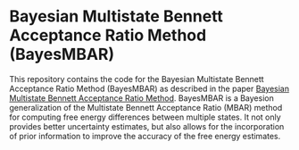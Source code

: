 # Bayesian Multistate Bennett Acceptance Ratio Method (BayesMBAR)

This repository contains the code for the Bayesian Multistate Bennett Acceptance Ratio Method (BayesMBAR) as described in the paper [Bayesian Multistate Bennett Acceptance Ratio Method](https://doi.org/10.1021/acs.jctc.3c01212). BayesMBAR is a Bayesion generalization of the Multistate Bennett Acceptance Ratio (MBAR) method for computing free energy differences between multiple states. It not only provides better uncertainty estimates, but also allows for the incorporation of prior information to improve the accuracy of the free energy estimates.